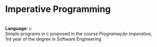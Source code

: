 # Imperative Programming
<br />**Language:** c
<br />Simple programs in c proposed in the course *Programação Imperativa*,
<br/>1rd year of the degree in Software Engineering 
